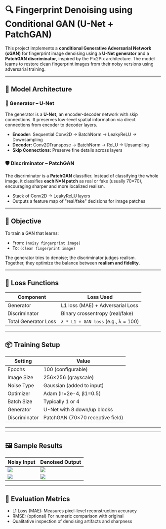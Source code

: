 # 🔍 Fingerprint Denoising using Conditional GAN (U-Net + PatchGAN)

This project implements a **conditional Generative Adversarial Network (cGAN)** for fingerprint image denoising using a **U-Net generator** and a **PatchGAN discriminator**, inspired by the Pix2Pix architecture. The model learns to restore clean fingerprint images from their noisy versions using adversarial training.

---

## 🧠 Model Architecture

### 🎨 Generator – U-Net
The generator is a **U-Net**, an encoder-decoder network with skip connections. It preserves low-level spatial information via direct connections from encoder to decoder layers.

- **Encoder:** Sequential Conv2D → BatchNorm → LeakyReLU → Downsampling
- **Decoder:** Conv2DTranspose → BatchNorm → ReLU → Upsampling
- **Skip Connections:** Preserve fine details across layers

### 🛡️ Discriminator – PatchGAN
The discriminator is a **PatchGAN** classifier. Instead of classifying the whole image, it classifies **each N×N patch** as real or fake (usually 70×70), encouraging sharper and more localized realism.

- Stack of Conv2D → LeakyReLU layers
- Outputs a feature map of "real/fake" decisions for image patches

---

## 🎯 Objective

To train a GAN that learns:
- From: `(noisy fingerprint image)`
- To:   `(clean fingerprint image)`

The generator tries to denoise; the discriminator judges realism.  
Together, they optimize the balance between **realism and fidelity**.

---

## 🧪 Loss Functions

| Component       | Loss Used                          |
|-----------------|------------------------------------|
| Generator       | L1 loss (MAE) + Adversarial Loss   |
| Discriminator   | Binary crossentropy (real/fake)    |
| Total Generator Loss | `λ * L1 + GAN loss` (e.g., λ = 100) |

---

## 📦 Training Setup

| Setting             | Value                      |
|---------------------|----------------------------|
| Epochs              | 100 (configurable)         |
| Image Size          | 256×256 (grayscale)        |
| Noise Type          | Gaussian (added to input)  |
| Optimizer           | Adam (lr=2e-4, β1=0.5)      |
| Batch Size          | Typically 1 or 4           |
| Generator           | U-Net with 8 down/up blocks |
| Discriminator       | PatchGAN (70×70 receptive field) |

---

---

## 🖼️ Sample Results

| Noisy Input | Denoised Output |
|-------------|------------------|
| ![](results/noisy_1.png) | ![](results/denoised_1.png) |
| ![](results/noisy_2.png) | ![](results/denoised_2.png) |

---

## 🧠 Evaluation Metrics
- L1 Loss (MAE): Measures pixel-level reconstruction accuracy
- RMSE: (optional) For numeric comparison with original
- Qualitative inspection of denoising artifacts and sharpness
